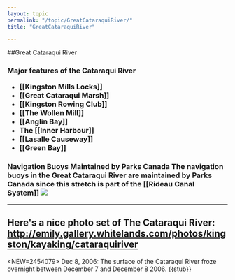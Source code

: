 ```yaml
---
layout: topic
permalink: "/topic/GreatCataraquiRiver/"
title: "GreatCataraquiRiver"

---
```


##Great Cataraqui River

<h3>Major features of the Cataraqui River
<ul>
<li>[[Kingston Mills Locks]]
<li>[[Great Cataraqui Marsh]]
<li>[[Kingston Rowing Club]]
<li>[[The Wollen Mill]]
<li>[[Anglin Bay]]
<li>The [[Inner Harbour]]
<li>[[Lasalle Causeway]]
<li>[[Green Bay]]
</ul>
<h3>Navigation Buoys Maintained by Parks Canada
The navigation buoys in the Great Cataraqui River are maintained by Parks Canada since this stretch is part of the [[Rideau Canal System]]
<img src="Images/ParksCanadaGreatCataraquiRiverMarks.jpg">

----
Here's a nice photo set of The Cataraqui River: http://emily.gallery.whitelands.com/photos/kingston/kayaking/cataraquiriver
----
<NEW=2454079>  Dec 8, 2006: The surface of the Cataraqui River froze overnight between December 7 and December 8 2006.
{{stub}}


